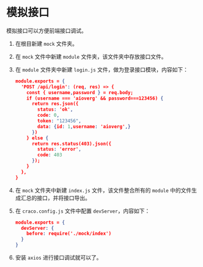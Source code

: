 # 模拟接口

模拟接口可以方便前端接口调试。

1. 在根目新建 `mock` 文件夹。

2. 在 `mock` 文件中新建 `module` 文件夹，该文件夹中存放接口文件。

3. 在 `module` 文件夹中新建 `login.js` 文件，做为登录接口模块，内容如下：

   ```json
   module.exports = {
     'POST /api/login': (req, res) => {
       const { username,password } = req.body;
       if (username === 'aioverg' && password===123456) {
         return res.json({
           status: 'ok',
           code: 0,
           token: "123456",
           data: {id: 1,username: 'aioverg',}
         })
       } else {
         return res.status(403).json({
           status: 'error',
           code: 403
         });
       }
     },
   }
   ```

4. 在 `mock` 文件夹中新建 `index.js` 文件，该文件整合所有的 `module` 中的文件生成汇总的接口，并将接口导出。

5. 在 `craco.config.js` 文件中配置 `devServer`，内容如下：

   ```json
   module.exports = {
     devServer: {
       before: require('./mock/index')
     }
   }
   ```

6. 安装 `axios` 进行接口调试就可以了。